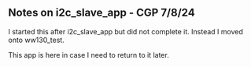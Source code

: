 ## Notes on i2c_slave_app - CGP 7/8/24

I started this after i2c_slave_app but did not complete it. Instead I moved onto ww130_test.

This app is here in case I need to return to it later.
